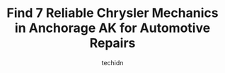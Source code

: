 ---
layout: ampstory
image: https://images.unsplash.com/photo-1617498115469-2a7ee098a575?ixlib=rb-4.0.3&ixid=MnwxMjA3fDB8MHxwaG90by1wYWdlfHx8fGVufDB8fHx8&auto=format&fit=crop&w=640&h=853&q=80
author: techidn
featured: false
description: If youre in need of trustworthy and skilled Chrysler Mechanic in Anchorage AK, USA, youll be pleased to discover the 7 best Chrysler Mechanic in town. Their expertise and commitment to cus
title: Find 7 Reliable Chrysler Mechanics in Anchorage AK for Automotive Repairs
cover:
   title: Find 7 Reliable Chrysler Mechanics in Anchorage AK for Automotive Repairs
   subtitle: Rickpate
   background: https://images.unsplash.com/photo-1617498115469-2a7ee098a575?ixlib=rb-4.0.3&ixid=MnwxMjA3fDB8MHxwaG90by1wYWdlfHx8fGVufDB8fHx8&auto=format&fit=crop&w=640&h=853&q=80

pages: 
 - layout: thirds
   top: <h1>#1 Reformed Automotive, LLC</h1>
   bottom: "<p>Ive only ever had bad experiences with Auto shops in Anchorage, AK, but these guys were honest and were able to break it down to me about what was wrong with my car. I i</p>"
   background: https://www.knot35.com/toplist/wp-content/uploads/2023/06/best-chrysler-mechanic-1-in-anchorage-ak-1685838808.jpeg
   backgroundblur: true
 - layout: thirds
   top: <h1>#2 Senior Automotive</h1>
   bottom: "<p>3002 Spenard Rd #4, Anchorage, AK 99503, United States</p>"
   background: https://www.knot35.com/toplist/wp-content/uploads/2023/06/best-chrysler-mechanic-2-in-anchorage-ak-1685838808.jpeg
   cta:
      link: https://www.knot35.com/toplist/find-7-reliable-chrysler-mechanics-in-anchorage-ak-for-automotive-repairs/
      text: Find 7 Reliable Chrysler Mechanics in Anchorage AK for Automotive Repairs
 - layout: thirds
   top: <h1>#3 Bills Auto Repair</h1>
   bottom: "<p>7127 Old Seward Hwy, Anchorage, AK 99518, United States</p>"
   background: https://www.knot35.com/toplist/wp-content/uploads/2023/06/best-chrysler-mechanic-3-in-anchorage-ak-1685838809.jpeg
   cta:
      link: https://www.knot35.com/toplist/find-7-reliable-chrysler-mechanics-in-anchorage-ak-for-automotive-repairs/
      text: Find 7 Reliable Chrysler Mechanics in Anchorage AK for Automotive Repairs
 - layout: thirds
   top: <h1>#4 Independent Auto</h1>
   bottom: "<p>314 E International Airport Rd, Anchorage, AK 99518, United States</p>"
   background: https://images.unsplash.com/photo-1613843873231-1447db182f97?ixlib=rb-4.0.3&ixid=MnwxMjA3fDB8MHxwaG90by1wYWdlfHx8fGVufDB8fHx8&auto=format&fit=crop&w=640&h=853&q=80
   cta:
      link: https://www.knot35.com/toplist/find-7-reliable-chrysler-mechanics-in-anchorage-ak-for-automotive-repairs/
      text: Find 7 Reliable Chrysler Mechanics in Anchorage AK for Automotive Repairs
 - layout: thirds
   top: <h1>#5 Deans Automotive Service Center</h1>
   bottom: "<p>1131 E 7th Ave, Anchorage, AK 99501, United States</p>"
   background: https://images.unsplash.com/photo-1533998839656-76f5e4b2bccb?ixlib=rb-4.0.3&ixid=MnwxMjA3fDB8MHxwaG90by1wYWdlfHx8fGVufDB8fHx8&auto=format&fit=crop&w=640&h=853&q=80
   cta:
      link: https://www.knot35.com/toplist/find-7-reliable-chrysler-mechanics-in-anchorage-ak-for-automotive-repairs/
      text: Find 7 Reliable Chrysler Mechanics in Anchorage AK for Automotive Repairs
 - layout: thirds
   top: <h1>#6 Professional Automotive</h1>
   bottom: "<p>210 E Potter Dr, Anchorage, AK 99518, United States</p>"
   background: https://images.unsplash.com/photo-1533735380053-eb8d0759b24a?ixlib=rb-4.0.3&ixid=MnwxMjA3fDB8MHxwaG90by1wYWdlfHx8fGVufDB8fHx8&auto=format&fit=crop&w=640&h=853&q=80
   cta:
      link: https://www.knot35.com/toplist/find-7-reliable-chrysler-mechanics-in-anchorage-ak-for-automotive-repairs/
      text: Find 7 Reliable Chrysler Mechanics in Anchorage AK for Automotive Repairs
 - layout: thirds
   top: <h1>#7 Specialized Import Auto Service</h1>
   bottom: "<p>1218 W International Airport Rd, Anchorage, AK 99518, United States</p>"
   background: https://images.unsplash.com/photo-1580610447943-1bfbef5efe07?ixlib=rb-4.0.3&ixid=MnwxMjA3fDB8MHxwaG90by1wYWdlfHx8fGVufDB8fHx8&auto=format&fit=crop&w=640&h=853&q=80
   cta:
      link: https://www.knot35.com/toplist/find-7-reliable-chrysler-mechanics-in-anchorage-ak-for-automotive-repairs/
      text: Find 7 Reliable Chrysler Mechanics in Anchorage AK for Automotive Repairs
 - layout: thirds
   middle: Continue reading...
   background: https://images.unsplash.com/photo-1597773150796-e5c14ebecbf5?ixlib=rb-4.0.3&ixid=MnwxMjA3fDB8MHxwaG90by1wYWdlfHx8fGVufDB8fHx8&auto=format&fit=crop&w=640&h=853&q=80
   cta:
      link: https://www.knot35.com/toplist/find-7-reliable-chrysler-mechanics-in-anchorage-ak-for-automotive-repairs/
      text: Find 7 Reliable Chrysler Mechanics in Anchorage AK for Automotive Repairs
      
---
